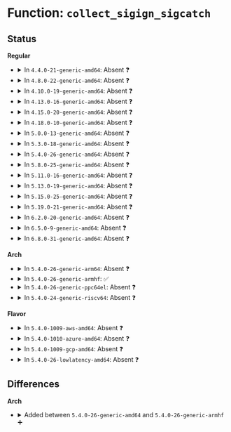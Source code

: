 # Function: <code>collect_sigign_sigcatch</code>

## Status
<b>Regular</b>
<ul>
<li>
<details>
<summary>In <code>4.4.0-21-generic-amd64</code>: Absent ❓</summary>

```json
{
  "name": "collect_sigign_sigcatch",
  "collision_type": "Unique Static",
  "inline_type": "Full",
  "funcs": [
    {
      "addr": 18446744071581466206,
      "name": "collect_sigign_sigcatch",
      "external": false,
      "loc": "fs/proc/array.c:242",
      "file": "fs/proc/array.c",
      "inline": "not declared, inlined",
      "caller_inline": [
        "fs/proc/array.c:do_task_stat",
        "fs/proc/array.c:proc_pid_status"
      ],
      "caller_func": []
    }
  ],
  "symbols": []
}
```
</details>
</li>
<li>
<details>
<summary>In <code>4.8.0-22-generic-amd64</code>: Absent ❓</summary>

```json
{
  "name": "collect_sigign_sigcatch",
  "collision_type": "Unique Static",
  "inline_type": "Full",
  "funcs": [
    {
      "addr": 18446744071581650600,
      "name": "collect_sigign_sigcatch",
      "external": false,
      "loc": "fs/proc/array.c:260",
      "file": "fs/proc/array.c",
      "inline": "not declared, inlined",
      "caller_inline": [
        "fs/proc/array.c:do_task_stat",
        "fs/proc/array.c:proc_pid_status"
      ],
      "caller_func": []
    }
  ],
  "symbols": []
}
```
</details>
</li>
<li>
<details>
<summary>In <code>4.10.0-19-generic-amd64</code>: Absent ❓</summary>

```json
{
  "name": "collect_sigign_sigcatch",
  "collision_type": "Unique Static",
  "inline_type": "Full",
  "funcs": [
    {
      "addr": 18446744071581738873,
      "name": "collect_sigign_sigcatch",
      "external": false,
      "loc": "fs/proc/array.c:254",
      "file": "fs/proc/array.c",
      "inline": "not declared, inlined",
      "caller_inline": [
        "fs/proc/array.c:do_task_stat",
        "fs/proc/array.c:proc_pid_status"
      ],
      "caller_func": []
    }
  ],
  "symbols": []
}
```
</details>
</li>
<li>
<details>
<summary>In <code>4.13.0-16-generic-amd64</code>: Absent ❓</summary>

```json
{
  "name": "collect_sigign_sigcatch",
  "collision_type": "Unique Static",
  "inline_type": "Full",
  "funcs": [
    {
      "addr": 18446744071581792777,
      "name": "collect_sigign_sigcatch",
      "external": false,
      "loc": "fs/proc/array.c:258",
      "file": "fs/proc/array.c",
      "inline": "not declared, inlined",
      "caller_inline": [
        "fs/proc/array.c:do_task_stat",
        "fs/proc/array.c:proc_pid_status"
      ],
      "caller_func": []
    }
  ],
  "symbols": []
}
```
</details>
</li>
<li>
<details>
<summary>In <code>4.15.0-20-generic-amd64</code>: Absent ❓</summary>

```json
{
  "name": "collect_sigign_sigcatch",
  "collision_type": "Unique Static",
  "inline_type": "Full",
  "funcs": [
    {
      "addr": 18446744071581942155,
      "name": "collect_sigign_sigcatch",
      "external": false,
      "loc": "fs/proc/array.c:255",
      "file": "fs/proc/array.c",
      "inline": "not declared, inlined",
      "caller_inline": [
        "fs/proc/array.c:do_task_stat",
        "fs/proc/array.c:proc_pid_status"
      ],
      "caller_func": []
    }
  ],
  "symbols": []
}
```
</details>
</li>
<li>
<details>
<summary>In <code>4.18.0-10-generic-amd64</code>: Absent ❓</summary>

```json
{
  "name": "collect_sigign_sigcatch",
  "collision_type": "Unique Static",
  "inline_type": "Full",
  "funcs": [
    {
      "addr": 18446744071582127523,
      "name": "collect_sigign_sigcatch",
      "external": false,
      "loc": "fs/proc/array.c:251",
      "file": "fs/proc/array.c",
      "inline": "not declared, inlined",
      "caller_inline": [
        "fs/proc/array.c:do_task_stat",
        "fs/proc/array.c:proc_pid_status"
      ],
      "caller_func": []
    }
  ],
  "symbols": []
}
```
</details>
</li>
<li>
<details>
<summary>In <code>5.0.0-13-generic-amd64</code>: Absent ❓</summary>

```json
{
  "name": "collect_sigign_sigcatch",
  "collision_type": "Unique Static",
  "inline_type": "Full",
  "funcs": [
    {
      "addr": 18446744071582222003,
      "name": "collect_sigign_sigcatch",
      "external": false,
      "loc": "fs/proc/array.c:251",
      "file": "fs/proc/array.c",
      "inline": "not declared, inlined",
      "caller_inline": [
        "fs/proc/array.c:do_task_stat",
        "fs/proc/array.c:proc_pid_status"
      ],
      "caller_func": []
    }
  ],
  "symbols": []
}
```
</details>
</li>
<li>
<details>
<summary>In <code>5.3.0-18-generic-amd64</code>: Absent ❓</summary>

```json
{
  "name": "collect_sigign_sigcatch",
  "collision_type": "Unique Static",
  "inline_type": "Full",
  "funcs": [
    {
      "addr": 18446744071582387570,
      "name": "collect_sigign_sigcatch",
      "external": false,
      "loc": "fs/proc/array.c:251",
      "file": "fs/proc/array.c",
      "inline": "not declared, inlined",
      "caller_inline": [
        "fs/proc/array.c:do_task_stat",
        "fs/proc/array.c:proc_pid_status"
      ],
      "caller_func": []
    }
  ],
  "symbols": []
}
```
</details>
</li>
<li>
<details>
<summary>In <code>5.4.0-26-generic-amd64</code>: Absent ❓</summary>

```json
{
  "name": "collect_sigign_sigcatch",
  "collision_type": "Unique Static",
  "inline_type": "Full",
  "funcs": [
    {
      "addr": 18446744071582486482,
      "name": "collect_sigign_sigcatch",
      "external": false,
      "loc": "fs/proc/array.c:251",
      "file": "fs/proc/array.c",
      "inline": "not declared, inlined",
      "caller_inline": [
        "fs/proc/array.c:do_task_stat",
        "fs/proc/array.c:proc_pid_status"
      ],
      "caller_func": []
    }
  ],
  "symbols": []
}
```
</details>
</li>
<li>
<details>
<summary>In <code>5.8.0-25-generic-amd64</code>: Absent ❓</summary>

```json
{
  "name": "collect_sigign_sigcatch",
  "collision_type": "Unique Static",
  "inline_type": "Full",
  "funcs": [
    {
      "addr": 18446744071582785666,
      "name": "collect_sigign_sigcatch",
      "external": false,
      "loc": "fs/proc/array.c:250",
      "file": "fs/proc/array.c",
      "inline": "not declared, inlined",
      "caller_inline": [
        "fs/proc/array.c:do_task_stat",
        "fs/proc/array.c:proc_pid_status"
      ],
      "caller_func": []
    }
  ],
  "symbols": []
}
```
</details>
</li>
<li>
<details>
<summary>In <code>5.11.0-16-generic-amd64</code>: Absent ❓</summary>

```json
{
  "name": "collect_sigign_sigcatch",
  "collision_type": "Unique Static",
  "inline_type": "Full",
  "funcs": [
    {
      "addr": 18446744071582859729,
      "name": "collect_sigign_sigcatch",
      "external": false,
      "loc": "fs/proc/array.c:251",
      "file": "fs/proc/array.c",
      "inline": "not declared, inlined",
      "caller_inline": [
        "fs/proc/array.c:do_task_stat",
        "fs/proc/array.c:proc_pid_status"
      ],
      "caller_func": []
    }
  ],
  "symbols": []
}
```
</details>
</li>
<li>
<details>
<summary>In <code>5.13.0-19-generic-amd64</code>: Absent ❓</summary>

```json
{
  "name": "collect_sigign_sigcatch",
  "collision_type": "Unique Static",
  "inline_type": "Full",
  "funcs": [
    {
      "addr": 18446744071582887953,
      "name": "collect_sigign_sigcatch",
      "external": false,
      "loc": "fs/proc/array.c:251",
      "file": "fs/proc/array.c",
      "inline": "not declared, inlined",
      "caller_inline": [
        "fs/proc/array.c:do_task_stat",
        "fs/proc/array.c:proc_pid_status"
      ],
      "caller_func": []
    }
  ],
  "symbols": []
}
```
</details>
</li>
<li>
<details>
<summary>In <code>5.15.0-25-generic-amd64</code>: Absent ❓</summary>

```json
{
  "name": "collect_sigign_sigcatch",
  "collision_type": "Unique Static",
  "inline_type": "Selective",
  "funcs": [
    {
      "addr": 18446744071583220416,
      "name": "collect_sigign_sigcatch",
      "external": false,
      "loc": "fs/proc/array.c:241",
      "file": "fs/proc/array.c",
      "inline": "not declared, inlined",
      "caller_inline": [],
      "caller_func": [
        "fs/proc/array.c:do_task_stat",
        "fs/proc/array.c:proc_pid_status"
      ]
    }
  ],
  "symbols": [
    {
      "addr": 18446744071583220416,
      "name": "collect_sigign_sigcatch.constprop.0.isra.0",
      "section": ".text",
      "bind": "STB_LOCAL",
      "size": 78
    }
  ]
}
```
</details>
</li>
<li>
<details>
<summary>In <code>5.19.0-21-generic-amd64</code>: Absent ❓</summary>

```json
{
  "name": "collect_sigign_sigcatch",
  "collision_type": "Unique Static",
  "inline_type": "Selective",
  "funcs": [
    {
      "addr": 18446744071583716752,
      "name": "collect_sigign_sigcatch",
      "external": false,
      "loc": "fs/proc/array.c:243",
      "file": "fs/proc/array.c",
      "inline": "not declared, inlined",
      "caller_inline": [],
      "caller_func": [
        "fs/proc/array.c:do_task_stat",
        "fs/proc/array.c:proc_pid_status"
      ]
    }
  ],
  "symbols": [
    {
      "addr": 18446744071583716752,
      "name": "collect_sigign_sigcatch.constprop.0.isra.0",
      "section": ".text",
      "bind": "STB_LOCAL",
      "size": 95
    }
  ]
}
```
</details>
</li>
<li>
<details>
<summary>In <code>6.2.0-20-generic-amd64</code>: Absent ❓</summary>

```json
{
  "name": "collect_sigign_sigcatch",
  "collision_type": "Unique Static",
  "inline_type": "Selective",
  "funcs": [
    {
      "addr": 18446744071584328544,
      "name": "collect_sigign_sigcatch",
      "external": false,
      "loc": "fs/proc/array.c:246",
      "file": "fs/proc/array.c",
      "inline": "not declared, inlined",
      "caller_inline": [],
      "caller_func": [
        "fs/proc/array.c:do_task_stat",
        "fs/proc/array.c:proc_pid_status"
      ]
    }
  ],
  "symbols": [
    {
      "addr": 18446744071584328544,
      "name": "collect_sigign_sigcatch.constprop.0.isra.0",
      "section": ".text",
      "bind": "STB_LOCAL",
      "size": 95
    }
  ]
}
```
</details>
</li>
<li>
<details>
<summary>In <code>6.5.0-9-generic-amd64</code>: Absent ❓</summary>

```json
{
  "name": "collect_sigign_sigcatch",
  "collision_type": "Unique Static",
  "inline_type": "Selective",
  "funcs": [
    {
      "addr": 18446744071584558672,
      "name": "collect_sigign_sigcatch",
      "external": false,
      "loc": "fs/proc/array.c:249",
      "file": "fs/proc/array.c",
      "inline": "not declared, inlined",
      "caller_inline": [],
      "caller_func": [
        "fs/proc/array.c:do_task_stat",
        "fs/proc/array.c:proc_pid_status"
      ]
    }
  ],
  "symbols": [
    {
      "addr": 18446744071584558672,
      "name": "collect_sigign_sigcatch.constprop.0",
      "section": ".text",
      "bind": "STB_LOCAL",
      "size": 102
    }
  ]
}
```
</details>
</li>
<li>
<details>
<summary>In <code>6.8.0-31-generic-amd64</code>: Absent ❓</summary>

```json
{
  "name": "collect_sigign_sigcatch",
  "collision_type": "Unique Static",
  "inline_type": "Selective",
  "funcs": [
    {
      "addr": 18446744071584790528,
      "name": "collect_sigign_sigcatch",
      "external": false,
      "loc": "fs/proc/array.c:249",
      "file": "fs/proc/array.c",
      "inline": "not declared, inlined",
      "caller_inline": [],
      "caller_func": [
        "fs/proc/array.c:do_task_stat",
        "fs/proc/array.c:proc_pid_status"
      ]
    }
  ],
  "symbols": [
    {
      "addr": 18446744071584790528,
      "name": "collect_sigign_sigcatch.constprop.0",
      "section": ".text",
      "bind": "STB_LOCAL",
      "size": 102
    }
  ]
}
```
</details>
</li>
</ul>
<b>Arch</b>
<ul>
<li>
<details>
<summary>In <code>5.4.0-26-generic-arm64</code>: Absent ❓</summary>

```json
{
  "name": "collect_sigign_sigcatch",
  "collision_type": "Unique Static",
  "inline_type": "Full",
  "funcs": [
    {
      "addr": 18446603336494109904,
      "name": "collect_sigign_sigcatch",
      "external": false,
      "loc": "fs/proc/array.c:251",
      "file": "fs/proc/array.c",
      "inline": "not declared, inlined",
      "caller_inline": [
        "fs/proc/array.c:do_task_stat",
        "fs/proc/array.c:proc_pid_status"
      ],
      "caller_func": []
    }
  ],
  "symbols": []
}
```
</details>
</li>
<li>
<details>
<summary>In <code>5.4.0-26-generic-armhf</code>: ✅</summary>

```c
void collect_sigign_sigcatch(struct task_struct * p, sigset_t * ign, sigset_t * catch)
```

```json
{
  "name": "collect_sigign_sigcatch",
  "collision_type": "Unique Static",
  "inline_type": "No",
  "funcs": [
    {
      "addr": 3227555784,
      "name": "collect_sigign_sigcatch",
      "external": false,
      "loc": "fs/proc/array.c:251",
      "file": "fs/proc/array.c",
      "inline": "seen, unknown",
      "caller_inline": [],
      "caller_func": [
        "fs/proc/array.c:do_task_stat",
        "fs/proc/array.c:proc_pid_status"
      ]
    }
  ],
  "symbols": [
    {
      "addr": 3227555784,
      "name": "collect_sigign_sigcatch",
      "section": ".text",
      "bind": "STB_LOCAL",
      "size": 112
    }
  ]
}
```
</details>
</li>
<li>
<details>
<summary>In <code>5.4.0-26-generic-ppc64el</code>: Absent ❓</summary>

```json
{
  "name": "collect_sigign_sigcatch",
  "collision_type": "Unique Static",
  "inline_type": "Full",
  "funcs": [
    {
      "addr": 13835058055287778996,
      "name": "collect_sigign_sigcatch",
      "external": false,
      "loc": "fs/proc/array.c:251",
      "file": "fs/proc/array.c",
      "inline": "not declared, inlined",
      "caller_inline": [
        "fs/proc/array.c:do_task_stat",
        "fs/proc/array.c:proc_pid_status"
      ],
      "caller_func": []
    }
  ],
  "symbols": []
}
```
</details>
</li>
<li>
<details>
<summary>In <code>5.4.0-24-generic-riscv64</code>: Absent ❓</summary>

```json
{
  "name": "collect_sigign_sigcatch",
  "collision_type": "Unique Static",
  "inline_type": "Full",
  "funcs": [
    {
      "addr": 18446743936273593440,
      "name": "collect_sigign_sigcatch",
      "external": false,
      "loc": "fs/proc/array.c:251",
      "file": "fs/proc/array.c",
      "inline": "not declared, inlined",
      "caller_inline": [
        "fs/proc/array.c:do_task_stat",
        "fs/proc/array.c:proc_pid_status"
      ],
      "caller_func": []
    }
  ],
  "symbols": []
}
```
</details>
</li>
</ul>
<b>Flavor</b>
<ul>
<li>
<details>
<summary>In <code>5.4.0-1009-aws-amd64</code>: Absent ❓</summary>

```json
{
  "name": "collect_sigign_sigcatch",
  "collision_type": "Unique Static",
  "inline_type": "Full",
  "funcs": [
    {
      "addr": 18446744071582455218,
      "name": "collect_sigign_sigcatch",
      "external": false,
      "loc": "fs/proc/array.c:251",
      "file": "fs/proc/array.c",
      "inline": "not declared, inlined",
      "caller_inline": [
        "fs/proc/array.c:do_task_stat",
        "fs/proc/array.c:proc_pid_status"
      ],
      "caller_func": []
    }
  ],
  "symbols": []
}
```
</details>
</li>
<li>
<details>
<summary>In <code>5.4.0-1010-azure-amd64</code>: Absent ❓</summary>

```json
{
  "name": "collect_sigign_sigcatch",
  "collision_type": "Unique Static",
  "inline_type": "Full",
  "funcs": [
    {
      "addr": 18446744071582392386,
      "name": "collect_sigign_sigcatch",
      "external": false,
      "loc": "fs/proc/array.c:251",
      "file": "fs/proc/array.c",
      "inline": "not declared, inlined",
      "caller_inline": [
        "fs/proc/array.c:do_task_stat",
        "fs/proc/array.c:proc_pid_status"
      ],
      "caller_func": []
    }
  ],
  "symbols": []
}
```
</details>
</li>
<li>
<details>
<summary>In <code>5.4.0-1009-gcp-amd64</code>: Absent ❓</summary>

```json
{
  "name": "collect_sigign_sigcatch",
  "collision_type": "Unique Static",
  "inline_type": "Full",
  "funcs": [
    {
      "addr": 18446744071582445698,
      "name": "collect_sigign_sigcatch",
      "external": false,
      "loc": "fs/proc/array.c:251",
      "file": "fs/proc/array.c",
      "inline": "not declared, inlined",
      "caller_inline": [
        "fs/proc/array.c:do_task_stat",
        "fs/proc/array.c:proc_pid_status"
      ],
      "caller_func": []
    }
  ],
  "symbols": []
}
```
</details>
</li>
<li>
<details>
<summary>In <code>5.4.0-26-lowlatency-amd64</code>: Absent ❓</summary>

```json
{
  "name": "collect_sigign_sigcatch",
  "collision_type": "Unique Static",
  "inline_type": "Full",
  "funcs": [
    {
      "addr": 18446744071582525970,
      "name": "collect_sigign_sigcatch",
      "external": false,
      "loc": "fs/proc/array.c:251",
      "file": "fs/proc/array.c",
      "inline": "not declared, inlined",
      "caller_inline": [
        "fs/proc/array.c:do_task_stat",
        "fs/proc/array.c:proc_pid_status"
      ],
      "caller_func": []
    }
  ],
  "symbols": []
}
```
</details>
</li>
</ul>

## Differences
<b>Arch</b>
<ul>
<li>
<details>
<summary>Added between <code>5.4.0-26-generic-amd64</code> and <code>5.4.0-26-generic-armhf</code> ➕</summary>

```c
void collect_sigign_sigcatch(struct task_struct * p, sigset_t * ign, sigset_t * catch)
```
</details>
</li>
</ul>

